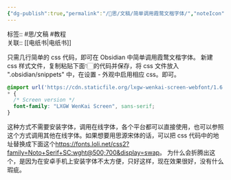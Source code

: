 ```yaml
---
{"dg-publish":true,"permalink":"/🧠思/文稿/简单调用霞鹜文楷字体/","noteIcon":"3","created":"2023-03-30T09:16:51.347+08:00","updated":""}
---
```


标签:: #思/文稿 #教程  
关联:: [[电纸书\|电纸书]]

只需几行简单的 css 代码，即可在 Obsidian 中简单调用霞鹜文楷字体。
新建 css 样式文件，复制粘贴下面👇🏻的代码并保存，将 css 文件放入 ".obsidian/snippets" 中，在设置 - 外观中启用相应 css。即可。

```css
@import url('https://cdn.staticfile.org/lxgw-wenkai-screen-webfont/1.6.0/lxgwwenkaiscreen.css');
* {
  /* Screen version */
  font-family: "LXGW WenKai Screen", sans-serif;
}
```

这种方式不需要安装字体，调用在线字体，各个平台都可以直接使用，也可以参照这个方式调用其他在线字体。如果想要用思源宋体的话，可以把 css 代码中的地址替换成下面这个<https://fonts.loli.net/css2?family=Noto+Serif+SC:wght@500;700&display=swap>。
为什么会折腾出这个，是因为在安卓手机上安装字体不太方便，只好这样，现在效果很好，没有什么瑕疵。
